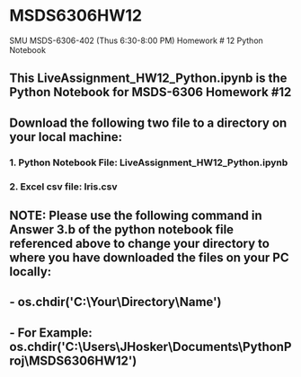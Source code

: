 # MSDS6306HW12
SMU MSDS-6306-402 (Thus 6:30-8:00 PM)  Homework # 12 Python Notebook
## This LiveAssignment_HW12_Python.ipynb is the Python Notebook for MSDS-6306 Homework #12

## Download the following two file to a directory on your local machine:
### 1.  Python Notebook File:  LiveAssignment_HW12_Python.ipynb
### 2.  Excel csv file:  Iris.csv 

## NOTE:  Please use the following command in Answer 3.b of the python notebook file referenced above to change your directory to where you have downloaded the files on your PC locally:
##            - os.chdir('C:\\Your\\Directory\\Name')
##            - For Example:  os.chdir('C:\\Users\\JHosker\\Documents\\PythonProj\\MSDS6306HW12')

